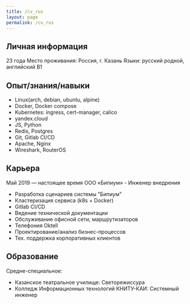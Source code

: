 ```yaml
---
title: /cv_rus
layout: page
permalink: /cv_rus
---
```


## Личная информация
23 года
Место проживания: Россия, г. Казань
Языки: русский родной, английский B1

## Опыт/знания/навыки
* Linux(arch, debian, ubuntu, alpine)
* Docker, Docker compose
* Kubernetes: ingress, cert-manager, calico
* yandex.cloud
* JS, Python
* Redis, Postgres
* Git, Gitlab CI/CD
* Apache, Nginx
* Wireshark, RouterOS

## Карьера
Май 2019 — настоящее время
ООО «Бипиум» - Инженер внедрения
* Разработка сценариев системы "Бипиум"
* Кластеризация сервиса (k8s + Docker)
* Gitlab CI/CD
* Ведение технической документации
* Обслуживание офисной сети, маршрутизаторов 
* Телефония Oktell
* Проектирование/анализ бизнес-процессов
* Тех. поддержка корпоративных клиентов

## Образование
Средне-специальное:
* Казанское театральное училище: Светорежиссура
* Колледж Информационных технологий КНИТУ-КАИ: Системный инженер